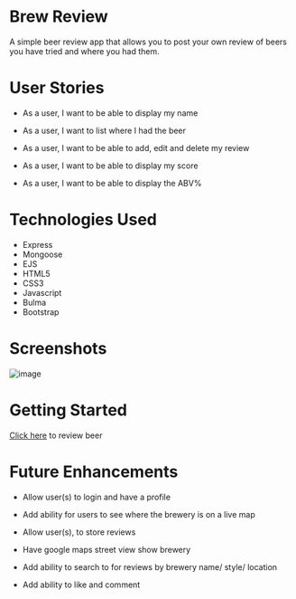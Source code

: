 # Brew Review 

A simple beer review app that allows you to post your own review of beers you have tried and where you had them. 

# User Stories 

- As a user, I want to be able to display my name 

- As a user, I want to list where I had the beer 

- As a user, I want to be able to add, edit and delete my review 

- As a user, I want to be able to display my score

- As a user, I want to be able to display the ABV%


# Technologies Used

- Express
- Mongoose 
- EJS 
- HTML5
- CSS3
- Javascript
- Bulma 
- Bootstrap

# Screenshots

![image](https://imgur.com/OuUc2ZX)

#  Getting Started

[Click here](https://nathang-project2-brewreview.herokuapp.com/reviews) to review beer

# Future Enhancements 

- Allow user(s) to login and have a profile 

- Add ability for users to see where the brewery is on a live map

- Allow user(s), to store reviews 

- Have google maps street view show brewery

- Add ability to search to for reviews by brewery name/ style/ location 

- Add ability to like and comment 
